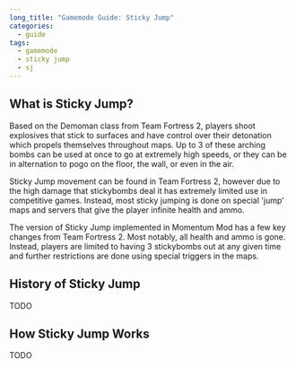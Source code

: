 ```yaml
---
long_title: "Gamemode Guide: Sticky Jump"
categories:
  - guide
tags:
  - gamemode
  - sticky jump
  - sj
---
```


## What is Sticky Jump?

Based on the Demoman class from Team Fortress 2, players shoot explosives that stick to surfaces and have control over their detonation which propels themselves throughout maps. Up to 3 of these arching bombs can be used at once to go at extremely high speeds, or they can be in alternation to pogo on the floor, the wall, or even in the air.

Sticky Jump movement can be found in Team Fortress 2, however due to the high damage that stickybombs deal it has extremely limited use in competitive games. Instead, most sticky jumping is done on special 'jump' maps and servers that give the player infinite health and ammo.

The version of Sticky Jump implemented in Momentum Mod has a few key changes from Team Fortress 2. Most notably, all health and ammo is gone. Instead, players are limited to having 3 stickybombs out at any given time and further restrictions are done using special triggers in the maps.

## History of Sticky Jump

TODO

## How Sticky Jump Works

TODO
